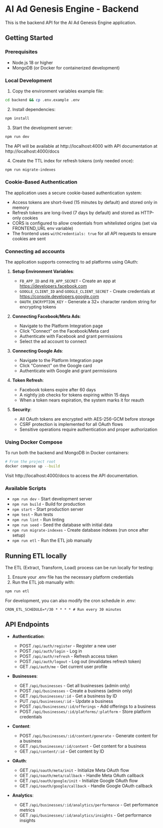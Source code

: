 
# AI Ad Genesis Engine - Backend

This is the backend API for the AI Ad Genesis Engine application.

## Getting Started

### Prerequisites

- Node.js 18 or higher
- MongoDB (or Docker for containerized development)

### Local Development

1. Copy the environment variables example file:

```bash
cd backend && cp .env.example .env
```

2. Install dependencies:

```bash
npm install
```

3. Start the development server:

```bash
npm run dev
```

The API will be available at http://localhost:4000 with API documentation at http://localhost:4000/docs

4. Create the TTL index for refresh tokens (only needed once):

```bash
npm run migrate-indexes
```

### Cookie-Based Authentication

The application uses a secure cookie-based authentication system:

- Access tokens are short-lived (15 minutes by default) and stored only in memory
- Refresh tokens are long-lived (7 days by default) and stored as HTTP-only cookies
- CORS is configured to allow credentials from whitelisted origins (set via FRONTEND_URL env variable)
- The frontend uses `withCredentials: true` for all API requests to ensure cookies are sent

### Connecting ad accounts

The application supports connecting to ad platforms using OAuth:

1. **Setup Environment Variables**:
   - `FB_APP_ID` and `FB_APP_SECRET` - Create an app at https://developers.facebook.com
   - `GOOGLE_CLIENT_ID` and `GOOGLE_CLIENT_SECRET` - Create credentials at https://console.developers.google.com
   - `OAUTH_ENCRYPTION_KEY` - Generate a 32+ character random string for encrypting tokens

2. **Connecting Facebook/Meta Ads**:
   - Navigate to the Platform Integration page
   - Click "Connect" on the Facebook/Meta card
   - Authenticate with Facebook and grant permissions
   - Select the ad account to connect

3. **Connecting Google Ads**:
   - Navigate to the Platform Integration page
   - Click "Connect" on the Google card
   - Authenticate with Google and grant permissions

4. **Token Refresh**:
   - Facebook tokens expire after 60 days
   - A nightly job checks for tokens expiring within 15 days
   - When a token nears expiration, the system marks it for reauth

5. **Security**:
   - All OAuth tokens are encrypted with AES-256-GCM before storage
   - CSRF protection is implemented for all OAuth flows
   - Sensitive operations require authentication and proper authorization

### Using Docker Compose

To run both the backend and MongoDB in Docker containers:

```bash
# From the project root
docker compose up --build
```

Visit http://localhost:4000/docs to access the API documentation.

### Available Scripts

- `npm run dev` - Start development server
- `npm run build` - Build for production
- `npm start` - Start production server
- `npm test` - Run tests
- `npm run lint` - Run linting
- `npm run seed` - Seed the database with initial data
- `npm run migrate-indexes` - Create database indexes (run once after setup)
- `npm run etl` - Run the ETL job manually

## Running ETL locally

The ETL (Extract, Transform, Load) process can be run locally for testing:

1. Ensure your .env file has the necessary platform credentials
2. Run the ETL job manually with:

```bash
npm run etl
```

For development, you can also modify the cron schedule in .env:

```
CRON_ETL_SCHEDULE=*/30 * * * * # Run every 30 minutes
```

## API Endpoints

- **Authentication**:
  - POST `/api/auth/register` - Register a new user
  - POST `/api/auth/login` - Log in
  - POST `/api/auth/refresh` - Refresh access token
  - POST `/api/auth/logout` - Log out (invalidates refresh token)
  - GET `/api/auth/me` - Get current user profile

- **Businesses**:
  - GET `/api/businesses` - Get all businesses (admin only)
  - POST `/api/businesses` - Create a business (admin only)
  - GET `/api/businesses/:id` - Get a business by ID
  - PUT `/api/businesses/:id` - Update a business
  - POST `/api/businesses/:id/offerings` - Add offerings to a business
  - POST `/api/businesses/:id/platforms/:platform` - Store platform credentials

- **Content**:
  - POST `/api/businesses/:id/content/generate` - Generate content for a business
  - GET `/api/businesses/:id/content` - Get content for a business
  - GET `/api/content/:id` - Get content by ID

- **OAuth**:
  - GET `/api/oauth/meta/init` - Initialize Meta OAuth flow
  - GET `/api/oauth/meta/callback` - Handle Meta OAuth callback
  - GET `/api/oauth/google/init` - Initialize Google OAuth flow
  - GET `/api/oauth/google/callback` - Handle Google OAuth callback

- **Analytics**:
  - GET `/api/businesses/:id/analytics/performance` - Get performance metrics
  - GET `/api/businesses/:id/analytics/insights` - Get performance insights

